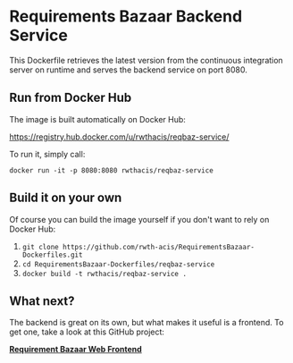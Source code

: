 # Requirements Bazaar Backend Service

This Dockerfile retrieves the latest version from the continuous integration server on runtime and serves the backend service on port 8080.

## Run from Docker Hub
The image is built automatically on Docker Hub:

https://registry.hub.docker.com/u/rwthacis/reqbaz-service/

To run it, simply call:

`docker run -it -p 8080:8080 rwthacis/reqbaz-service`

## Build it on your own
Of course you can build the image yourself if you don't want to rely on Docker Hub:

1. `git clone https://github.com/rwth-acis/RequirementsBazaar-Dockerfiles.git`
2. `cd RequirementsBazaar-Dockerfiles/reqbaz-service`
3. `docker build -t rwthacis/reqbaz-service .`

## What next?
The backend is great on its own, but what makes it useful is a frontend. To get one, take a look at this GitHub project:

**[<i class="icon-link "></i>Requirement Bazaar Web Frontend](https://github.com/rwth-acis/RequirementsBazaar-Dockerfiles/tree/master/reqbaz-web)**
